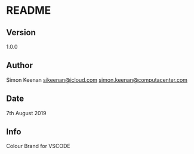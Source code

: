 # README

## Version
1.0.0

## Author
Simon Keenan <sikeenan@icloud.com> <simon.keenan@computacenter.com>

## Date
7th August 2019

## Info
Colour Brand for VSCODE
